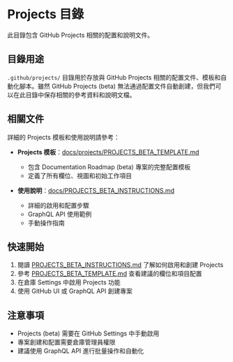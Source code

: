 # Projects 目錄

此目錄包含 GitHub Projects 相關的配置和說明文件。

## 目錄用途

`.github/projects/` 目錄用於存放與 GitHub Projects 相關的配置文件、模板和自動化腳本。雖然 GitHub Projects (beta) 無法通過配置文件自動創建，但我們可以在此目錄中保存相關的參考資料和說明文檔。

## 相關文件

詳細的 Projects 模板和使用說明請參考：

- **Projects 模板**：[docs/projects/PROJECTS_BETA_TEMPLATE.md](../../docs/projects/PROJECTS_BETA_TEMPLATE.md)
  - 包含 Documentation Roadmap (beta) 專案的完整配置模板
  - 定義了所有欄位、視圖和初始工作項目

- **使用說明**：[docs/PROJECTS_BETA_INSTRUCTIONS.md](../../docs/PROJECTS_BETA_INSTRUCTIONS.md)
  - 詳細的啟用和配置步驟
  - GraphQL API 使用範例
  - 手動操作指南

## 快速開始

1. 閱讀 [PROJECTS_BETA_INSTRUCTIONS.md](../../docs/PROJECTS_BETA_INSTRUCTIONS.md) 了解如何啟用和創建 Projects
2. 參考 [PROJECTS_BETA_TEMPLATE.md](../../docs/projects/PROJECTS_BETA_TEMPLATE.md) 查看建議的欄位和項目配置
3. 在倉庫 Settings 中啟用 Projects 功能
4. 使用 GitHub UI 或 GraphQL API 創建專案

## 注意事項

- Projects (beta) 需要在 GitHub Settings 中手動啟用
- 專案創建和配置需要倉庫管理員權限
- 建議使用 GraphQL API 進行批量操作和自動化
